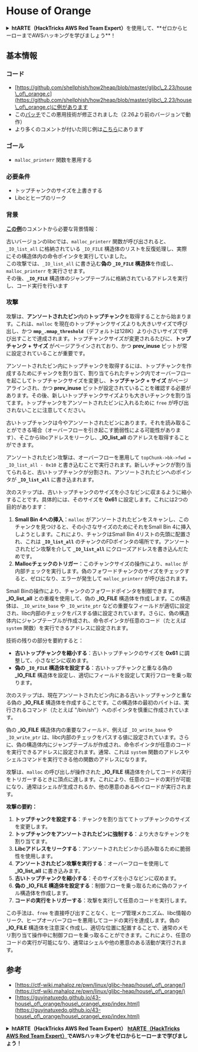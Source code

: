 # House of Orange

<details>

<summary><strong>htARTE（HackTricks AWS Red Team Expert）</strong>を使用して、**ゼロからヒーローまでAWSハッキングを学びましょう**！</summary>

HackTricksをサポートする他の方法：

- **HackTricksで企業を宣伝**したい場合や**HackTricksをPDFでダウンロード**したい場合は、[**SUBSCRIPTION PLANS**](https://github.com/sponsors/carlospolop)をチェックしてください！
- [**公式PEASS＆HackTricksスウォッグ**](https://peass.creator-spring.com)を入手する
- [**The PEASS Family**](https://opensea.io/collection/the-peass-family)を発見し、独占的な[**NFTs**](https://opensea.io/collection/the-peass-family)コレクションを見つける
- **💬 [Discordグループ](https://discord.gg/hRep4RUj7f)**に参加するか、[Telegramグループ](https://t.me/peass)に参加するか、**Twitter** 🐦 [**@hacktricks\_live**](https://twitter.com/hacktricks\_live)をフォローする
- **HackTricks**と**HackTricks Cloud**のGitHubリポジトリにPRを提出して、あなたのハッキングテクニックを共有する

</details>

## 基本情報

### コード

- [https://github.com/shellphish/how2heap/blob/master/glibc\_2.23/house\_of\_orange.c](https://github.com/shellphish/how2heap/blob/master/glibc\_2.23/house\_of\_orange.c)に例があります
- この[パッチ](https://sourceware.org/git/?p=glibc.git;a=blobdiff;f=stdlib/abort.c;h=117a507ff88d862445551f2c07abb6e45a716b75;hp=19882f3e3dc1ab830431506329c94dcf1d7cc252;hb=91e7cf982d0104f0e71770f5ae8e3faf352dea9f;hpb=0c25125780083cbba22ed627756548efe282d1a0)でこの悪用技術が修正されました（2.26より前のバージョンで動作）
- より多くのコメントが付いた同じ例は[こちら](https://guyinatuxedo.github.io/43-house\_of\_orange/house\_orange\_exp/index.html)にあります

### ゴール

- `malloc_printerr` 関数を悪用する

### 必要条件

- トップチャンクのサイズを上書きする
- Libcとヒープのリーク

### 背景

[**この例**](https://guyinatuxedo.github.io/43-house\_of\_orange/house\_orange\_exp/index.html)のコメントから必要な背景情報：

古いバージョンのlibcでは、`malloc_printerr` 関数が呼び出されると、`_IO_list_all` に格納されている `_IO_FILE` 構造体のリストを反復処理し、実際にその構造体内の命令ポインタを実行していました。\
この攻撃では、`_IO_list_all` に書き込む**偽の `_IO_FILE` 構造体**を作成し、`malloc_printerr` を実行させます。\
その後、**`_IO_FILE`** 構造体のジャンプテーブルに格納されているアドレスを実行し、コード実行を行います

### 攻撃

攻撃は、**アンソートされたビン**内の**トップチャンク**を取得することから始まります。これは、`malloc` を現在のトップチャンクサイズよりも大きいサイズで呼び出し、かつ **`mmp_.mmap_threshold`**（デフォルトは128K）より小さいサイズで呼び出すことで達成されます。トップチャンクサイズが変更されるたびに、**トップチャンク + サイズ** がページアラインされており、かつ **prev\_inuse** ビットが常に設定されていることが重要です。

アンソートされたビン内にトップチャンクを取得するには、トップチャンクを作成するためにチャンクを割り当て、割り当てられたチャンク内でオーバーフローを起こしてトップチャンクサイズを変更し、**トップチャンク + サイズ** がページアラインされ、かつ **prev\_inuse** ビットが設定されていることを確認する必要があります。その後、新しいトップチャンクサイズよりも大きいチャンクを割り当てます。トップチャンクをアンソートされたビンに入れるために `free` が呼び出されないことに注意してください。

古いトップチャンクは今やアンソートされたビンにあります。それを読み取ることができる場合（オーバーフローを引き起こす脆弱性による可能性があります）、そこからlibcアドレスをリークし、**\_IO\_list\_all** のアドレスを取得することができます。

アンソートされたビン攻撃は、オーバーフローを悪用して `topChunk->bk->fwd = _IO_list_all - 0x10` と書き込むことで実行されます。新しいチャンクが割り当てられると、古いトップチャンクが分割され、アンソートされたビンへのポインタが **`_IO_list_all`** に書き込まれます。

次のステップは、古いトップチャンクのサイズを小さなビンに収まるように縮小することです。具体的には、そのサイズを **0x61** に設定します。これには2つの目的があります：

1. **Small Bin 4への挿入**：`malloc` がアンソートされたビンをスキャンし、このチャンクを見つけると、その小さなサイズのためにそれをSmall Bin 4に挿入しようとします。これにより、チャンクはSmall Bin 4リストの先頭に配置され、これは **`_IO_list_all`** のチャンクのFDポインタの場所です。アンソートされたビン攻撃を介して **`_IO_list_all`** にクローズアドレスを書き込んだためです。
2. **Mallocチェックのトリガー**：このチャンクサイズの操作により、`malloc` が内部チェックを実行します。偽のフォワードチャンクのサイズをチェックすると、ゼロになり、エラーが発生して `malloc_printerr` が呼び出されます。

Small Binの操作により、チャンクのフォワードポインタを制御できます。 **\_IO\_list\_all** との重複を使用して、偽の **\_IO\_FILE** 構造体を作成します。この構造体は、`_IO_write_base` や `_IO_write_ptr` などの重要なフィールドが適切に設定され、libc内部のチェックをパスする値に設定されています。さらに、偽の構造体内にジャンプテーブルが作成され、命令ポインタが任意のコード（たとえば `system` 関数）を実行できるアドレスに設定されます。

技術の残りの部分を要約すると：

- **古いトップチャンクを縮小する**：古いトップチャンクのサイズを **0x61** に調整して、小さなビンに収めます。
- **偽の `_IO_FILE` 構造体を設定する**：古いトップチャンクと重なる偽の **\_IO\_FILE** 構造体を設定し、適切にフィールドを設定して実行フローを乗っ取ります。

次のステップは、現在アンソートされたビン内にある古いトップチャンクと重なる偽の **\_IO\_FILE** 構造体を作成することです。この構造体の最初のバイトは、実行されるコマンド（たとえば "/bin/sh"）へのポインタを慎重に作成されています。

偽の **\_IO\_FILE** 構造体内の重要なフィールド、例えば `_IO_write_base` や `_IO_write_ptr` は、libc内部のチェックをパスする値に設定されています。さらに、偽の構造体内にジャンプテーブルが作成され、命令ポインタが任意のコードを実行できるアドレスに設定されます。通常、これは `system` 関数のアドレスやシェルコマンドを実行できる他の関数のアドレスになります。

攻撃は、`malloc` の呼び出しが操作された **\_IO\_FILE** 構造体を介してコードの実行をトリガーするときに頂点に達します。これにより、任意のコードの実行が可能になり、通常はシェルが生成されるか、他の悪意のあるペイロードが実行されます。

**攻撃の要約：**

1. **トップチャンクを設定する**：チャンクを割り当ててトップチャンクのサイズを変更します。
2. **トップチャンクをアンソートされたビンに強制する**：より大きなチャンクを割り当てます。
3. **Libcアドレスをリークする**：アンソートされたビンから読み取るために脆弱性を使用します。
4. **アンソートされたビン攻撃を実行する**：オーバーフローを使用して **\_IO\_list\_all** に書き込みます。
5. **古いトップチャンクを縮小する**：そのサイズを小さなビンに収めます。
6. **偽の \_IO\_FILE 構造体を設定する**：制御フローを乗っ取るために偽のファイル構造体を作成します。
7. **コードの実行をトリガーする**：攻撃を実行して任意のコードを実行します。

この手法は、`free` を直接呼び出すことなく、ヒープ管理メカニズム、libc情報のリーク、ヒープオーバーフローを悪用してコードの実行を達成します。偽の **\_IO\_FILE** 構造体を注意深く作成し、適切な位置に配置することで、通常のメモリ割り当て操作中に制御フローを乗っ取ることができます。これにより、任意のコードの実行が可能になり、通常はシェルや他の悪意のある活動が実行されます。
## 参考

* [https://ctf-wiki.mahaloz.re/pwn/linux/glibc-heap/house\_of\_orange/](https://ctf-wiki.mahaloz.re/pwn/linux/glibc-heap/house\_of\_orange/)
* [https://guyinatuxedo.github.io/43-house\_of\_orange/house\_orange\_exp/index.html](https://guyinatuxedo.github.io/43-house\_of\_orange/house\_orange\_exp/index.html)

<details>

<summary><strong>htARTE（HackTricks AWS Red Team Expert）</strong> <a href="https://training.hacktricks.xyz/courses/arte"><strong>htARTE（HackTricks AWS Red Team Expert）</strong></a><strong>でAWSハッキングをゼロからヒーローまで学びましょう！</strong></summary>

HackTricks をサポートする他の方法:

* **HackTricks で企業を宣伝したい** または **HackTricks をPDFでダウンロードしたい** 場合は [**SUBSCRIPTION PLANS**](https://github.com/sponsors/carlospolop) をチェックしてください！
* [**公式PEASS＆HackTricksスウォッグ**](https://peass.creator-spring.com)を入手する
* [**The PEASS Family**](https://opensea.io/collection/the-peass-family) を発見し、独占的な [**NFTs**](https://opensea.io/collection/the-peass-family) のコレクションを見つける
* **💬 [**Discordグループ**](https://discord.gg/hRep4RUj7f) または [**telegramグループ**](https://t.me/peass) に参加するか、**Twitter** 🐦 [**@hacktricks\_live**](https://twitter.com/hacktricks\_live) をフォローする**
* **ハッキングトリックを共有するために、** [**HackTricks**](https://github.com/carlospolop/hacktricks) と [**HackTricks Cloud**](https://github.com/carlospolop/hacktricks-cloud) のGitHubリポジトリにPRを提出する**。**

</details>
